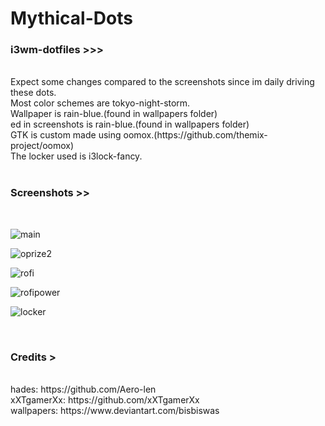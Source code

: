 # Mythical-Dots
<h3>i3wm-dotfiles >>> </h3><br>
Expect some changes compared to the screenshots since im daily driving these dots.<br>
Most color schemes are tokyo-night-storm.<br>
Wallpaper is rain-blue.(found in wallpapers folder)<br>
ed in screenshots is rain-blue.(found in wallpapers folder)<br>
GTK is custom made using oomox.(https://github.com/themix-project/oomox)<br>
The locker used is i3lock-fancy.<br>
<br>
<h3>Screenshots >> </h3><br>

![main](https://user-images.githubusercontent.com/89124240/143732182-dc446053-7e48-4a32-affa-cc7f865b0bd3.png)

![oprize2](https://user-images.githubusercontent.com/89124240/143388243-1de0ee89-da09-488f-aedb-b1be30a049ec.png)

![rofi](https://user-images.githubusercontent.com/89124240/143732195-013240fe-2b64-4eca-807b-6543991eb4a9.png)

![rofipower](https://user-images.githubusercontent.com/89124240/143732201-6e5d4b42-41f7-4ef5-8b71-0d2ab7874446.png)

![locker](https://user-images.githubusercontent.com/89124240/143732176-f262f952-70d1-49ca-8b9e-ace82b14c904.png)

<br>
<h3>Credits > </h3><br>
hades: https://github.com/Aero-len <br>
xXTgamerXx: https://github.com/xXTgamerXx<br>
wallpapers: https://www.deviantart.com/bisbiswas
